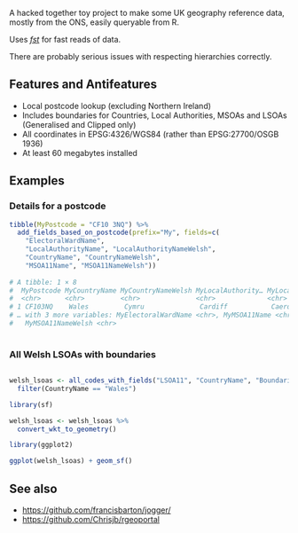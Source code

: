 
A hacked together toy project to make some UK geography reference data, mostly from the ONS, easily queryable from R.

Uses *[fst](https://www.fstpackage.org/)* for fast reads of data.

There are probably serious issues with respecting hierarchies correctly.

## Features and Antifeatures

* Local postcode lookup (excluding Northern Ireland)
* Includes boundaries for Countries, Local Authorities, MSOAs and LSOAs (Generalised and Clipped only)
* All coordinates in EPSG:4326/WGS84 (rather than EPSG:27700/OSGB 1936)
* At least 60 megabytes installed

## Examples

### Details for a postcode

```R
tibble(MyPostcode = "CF10 3NQ") %>% 
  add_fields_based_on_postcode(prefix="My", fields=c(
    "ElectoralWardName", 
    "LocalAuthorityName", "LocalAuthorityNameWelsh", 
    "CountryName", "CountryNameWelsh", 
    "MSOA11Name", "MSOA11NameWelsh"))
    
# A tibble: 1 × 8
#  MyPostcode MyCountryName MyCountryNameWelsh MyLocalAuthority… MyLocalAuthorit…
#  <chr>      <chr>         <chr>              <chr>             <chr>
# 1 CF103NQ    Wales         Cymru              Cardiff           Caerdydd
# … with 3 more variables: MyElectoralWardName <chr>, MyMSOA11Name <chr>,
#   MyMSOA11NameWelsh <chr>
    
```

### All Welsh LSOAs with boundaries 


```R

welsh_lsoas <- all_codes_with_fields("LSOA11", "CountryName", "BoundariesGeneralisedClippedWKT") %>%
  filter(CountryName == "Wales")

library(sf)

welsh_lsoas <- welsh_lsoas %>% 
  convert_wkt_to_geometry()

library(ggplot2)

ggplot(welsh_lsoas) + geom_sf()

```


## See also

- https://github.com/francisbarton/jogger/
- https://github.com/Chrisjb/rgeoportal

